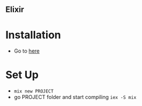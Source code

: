 ## Elixir
# Installation
-  Go to [here](https://elixir-lang.org/install.html)
# Set Up

- `mix new PROJECT`
- go PROJECT folder and start compiling `iex -S mix`
